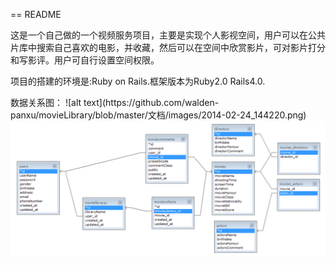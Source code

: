 == README
<P>这是一个自己做的一个视频服务项目，主要是实现个人影视空间，用户可以在公共片库中搜索自己喜欢的电影，并收藏，然后可以在空间中欣赏影片，可对影片打分和写影评。用户可自行设置空间权限。</P>
<P>项目的搭建的环境是:Ruby on Rails.框架版本为Ruby2.0 Rails4.0.</P>
数据关系图：
![alt text](https://github.com/walden-panxu/movieLibrary/blob/master/文档/images/2014-02-24_144220.png)
<img src="/文档/images/2014-02-24_144220.png">
